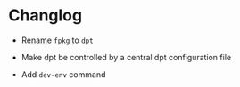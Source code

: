 # Changlog

- Rename `fpkg` to `dpt`

- Make dpt be controlled by a central dpt configuration file

- Add `dev-env` command
